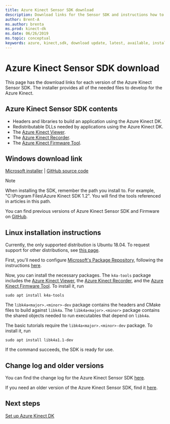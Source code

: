 ```yaml
---
title: Azure Kinect Sensor SDK download
description: Download links for the Sensor SDK and instructions how to install.
author: Brent-A
ms.author: brenta
ms.prod: kinect-dk
ms.date: 06/26/2019
ms.topic: conceptual
keywords: azure, kinect,sdk, download update, latest, available, install
---
```


# Azure Kinect Sensor SDK download

This page has the download links for each version of the Azure Kinect Sensor SDK. The installer provides all of the needed files to develop for the Azure Kinect.

## Azure Kinect Sensor SDK contents

- Headers and libraries to build an application using the Azure Kinect DK.
- Redistributable DLLs needed by applications using the Azure Kinect DK.
- The [Azure Kinect Viewer](azure-kinect-viewer.md).
- The [Azure Kinect Recorder](azure-kinect-recorder.md).
- The [Azure Kinect Firmware Tool](azure-kinect-firmware-tool.md).

## Windows download link

[Microsoft installer](http://download.microsoft.com/download/1/9/8/198048e8-63f2-45c6-8f96-1fd541d1b4bc/Azure%20Kinect%20SDK%201.2.0.msi) | [GitHub source code](https://github.com/microsoft/Azure-Kinect-Sensor-SDK/releases/tag/v1.2.0)

> [!NOTE]
> When installing the SDK, remember the path you install to. For example, "C:\Program Files\Azure Kinect SDK 1.2". You will find the tools referenced in articles in this path.

You can find previous versions of Azure Kinect Sensor SDK and Firmware on [GitHub](https://github.com/microsoft/Azure-Kinect-Sensor-SDK/blob/develop/docs/usage.md).

## Linux installation instructions

Currently, the only supported distribution is Ubuntu 18.04. To request support for other distributions, see [this page](https://aka.ms/azurekinectfeedback).

First, you'll need to configure [Microsoft's Package Repository](https://packages.microsoft.com/), following the instructions [here](https://docs.microsoft.com/windows-server/administration/linux-package-repository-for-microsoft-software).

Now, you can install the necessary packages. The `k4a-tools` package includes the [Azure Kinect Viewer](azure-kinect-viewer.md), the [Azure Kinect Recorder](record-sensor-streams-file.md), and the [Azure Kinect Firmware Tool](azure-kinect-firmware-tool.md). To install it, run

 `sudo apt install k4a-tools`

 The `libk4a<major>.<minor>-dev` package contains the headers and CMake files to build against `libk4a`.
 The `libk4a<major>.<minor>` package contains the shared objects needed to run executables that depend on `libk4a`.

 The basic tutorials require the `libk4a<major>.<minor>-dev` package. To install it, run

 `sudo apt install libk4a1.1-dev`

If the command succeeds, the SDK is ready for use.

## Change log and older versions

You can find the change log for the Azure Kinect Sensor SDK [here](https://github.com/microsoft/Azure-Kinect-Sensor-SDK/blob/develop/CHANGELOG.md).

If you need an older version of the Azure Kinect Sensor SDK, find it [here](https://github.com/microsoft/Azure-Kinect-Sensor-SDK/blob/develop/docs/usage.md).

## Next steps

[Set up Azure Kinect DK](set-up-azure-kinect-dk.md)
